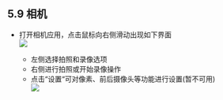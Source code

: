 ## 5.9 相机
   - 打开相机应用，点击鼠标向右侧滑动出现如下界面  
![](../pic/yule/Camera_option.png)

      - 左侧选择拍照和录像选项
      - 右侧进行拍照或开始录像操作
      - 点击“设置“可对像素、前后摄像头等功能进行设置(暂不可用)  
![](../pic/yule/Camera_setting.png)
